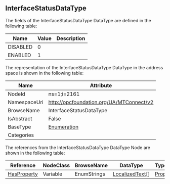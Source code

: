 <!-- datatype -->
## InterfaceStatusDataType
  
<!-- end of description -->
The fields of the InterfaceStatusDataType DataType are defined in the following table:  

|Name|Value| Description|
|---|---|---|
|DISABLED|0||
|ENABLED|1||

The representation of the InterfaceStatusDataType DataType in the address space is shown in the following table:  

|Name|Attribute|
|---|---|
|NodeId|ns=1;i=2161|
|NamespaceUri|http://opcfoundation.org/UA/MTConnect/v2|
|BrowseName|InterfaceStatusDataType|
|IsAbstract|False|
|BaseType|[Enumeration](../../../Core/Part3/DataTypes/Enumeration/readme.md)|
|Categories||

The references from the InterfaceStatusDataType DataType Node are shown in the following table:  

|Reference|NodeClass|BrowseName|DataType|TypeDefinition|ModellingRule|
|---|---|---|---|---|---|
|[HasProperty](../../../Core/Part3/ReferenceTypes/HasProperty/readme.md)|Variable|EnumStrings|[LocalizedText](../../../Core/Part3/DataTypes/LocalizedText/readme.md)[]|[PropertyType](../../../Core/Part5/VariableTypes/PropertyType/readme.md)|[Mandatory](../../../Core/Objects/Mandatory/readme.md)|

